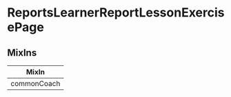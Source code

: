 # ReportsLearnerReportLessonExercisePage

## MixIns

<!-- @vuese:ReportsLearnerReportLessonExercisePage:mixIns:start -->
|MixIn|
|---|
|commonCoach|

<!-- @vuese:ReportsLearnerReportLessonExercisePage:mixIns:end -->
